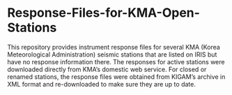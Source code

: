 # Response-Files-for-KMA-Open-Stations
This repository provides instrument response files for several KMA (Korea Meteorological Administration) seismic stations that are listed on IRIS but have no response information there.
The responses for active stations were downloaded directly from KMA’s domestic web service.
For closed or renamed stations, the response files were obtained from KIGAM’s archive in XML format and re-downloaded to make sure they are up to date.
